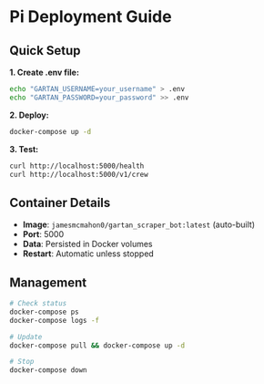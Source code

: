 # Pi Deployment Guide

## Quick Setup

**1. Create .env file:**

```bash
echo "GARTAN_USERNAME=your_username" > .env
echo "GARTAN_PASSWORD=your_password" >> .env
```

**2. Deploy:**

```bash
docker-compose up -d
```

**3. Test:**

```bash
curl http://localhost:5000/health
curl http://localhost:5000/v1/crew
```

## Container Details

- **Image**: `jamesmcmahon0/gartan_scraper_bot:latest` (auto-built)
- **Port**: 5000
- **Data**: Persisted in Docker volumes
- **Restart**: Automatic unless stopped

## Management

```bash
# Check status
docker-compose ps
docker-compose logs -f

# Update 
docker-compose pull && docker-compose up -d

# Stop
docker-compose down
```
